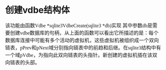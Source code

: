 # 创建vdbe结构体
<font face="微软雅黑" size="3px">

该功能由函数Vdbe *sqlite3VdbeCreate(sqlite3 *db)实现
其中参数db是需要创建vdbe数据库的句柄，从上面的函数可以看出它所描述的是：每个数据库连接中可能有多个活动的虚拟机，这些虚拟机被组织成一个双向链表，pPrev和pNext域分别指向链表中的前趋和后继。在sqlite3结构中有一个域pVdbe，为指向此双向链表的头指针。新创建的虚拟机插在该双向链表的头部。
